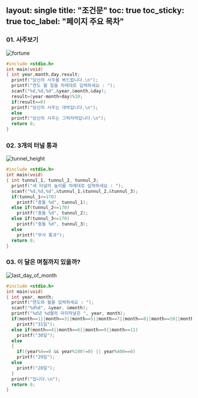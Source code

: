 layout: single
title: "조건문" toc: true
toc_sticky: true
toc_label: "페이지 주요 목차" 
--- 

### 01. 사주보기
![fortune](/assets/images/if1.jpg)
~~~c
#include <stdio.h>
int main(void)
{ int year,month,day,result;
  printf("당신의 사주를 봐드립니다.\n");
  printf("연도 월 일을 차례대로 입력하세요 : ");
  scanf("%d,%d,%d",&year,&month,&day);
  result=(year-month+day)%10;
  if(result==0)
  printf("당신의 사주는 대박입니다.\n");
  else
  printf("당신의 사주는 그럭저럭입니다.\n");
  return 0;
}
~~~

### 02. 3개의 터널 통과
![tunnel_height](/assets/images/if2.jpg)
~~~c
#include <stdio.h>
int main(void)
{ int tunnul_1, tunnul_2, tunnul_3;
  printf("세 터널의 높이를 차례대로 입력하세요 : ");
  scanf("%d,%d,%d",&tunnul_1,&tunnul_2,&tunnul_3);
  if(tunnul_1<=170)
    printf("충돌 %d", tunnul_1);
  else if(tunnul_2<=170)
    printf("충돌 %d", tunnul_2);
  else if(tunnul_3<=170)
    printf("충돌 %d", tunnul_3);
  else
    printf("무사 통과");
  return 0;
}
~~~

### 03. 이 달은 며칠까지 있을까?
![last_day_of_month](/assets/images/if3.jpg)
~~~c
#include <stdio.h>
int main(void)
{ int year, month;
  printf("연도와 월을 입력하세요 : ");
  scanf("%d%d", &year, &month);
  printf("%d년 %d월의 마지막날은 ", year, month);
  if(month==1||month==3||month==5||month==7||month==8||month==10||month==12)
    printf("31일");
  else if(month==4||month==6||month==9||month==11)
    printf("30일");
  else
  {
    if((year%4==0 && year%100!=0) || year%400==0)
    printf("29일");
  else
    printf("28일");
  }
  printf("입니다.\n");
  return 0;
}
~~~
